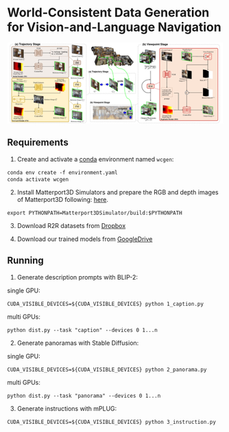 # World-Consistent Data Generation for Vision-and-Language Navigation
<div align="center">
  <img width="800" src="media/pipeline.pdf">
</div>

## Requirements
1. Create and activate a [conda](https://conda.io/) environment named `wcgen`:

```
conda env create -f environment.yaml
conda activate wcgen
```

2. Install Matterport3D Simulators and prepare the RGB and depth images of Matterport3D following: [here](https://github.com/peteanderson80/Matterport3DSimulator).
```
export PYTHONPATH=Matterport3DSimulator/build:$PYTHONPATH
```

3. Download R2R datasets from [Dropbox](https://www.dropbox.com/scl/fo/4iaw2ii2z2iupu0yn4tqh/AJutXWSGTtjBFYXnxr-4YQw?rlkey=88khaszmvhybxleyv0a9bulyn&e=1&dl=0)

4. Download our trained models from [GoogleDrive](https://drive.google.com/drive/folders/1zB-XtXPSjSjnmTDRG_QuXkkVY9A4wHtQ?usp=drive_link)
## Running
1. Generate description prompts with BLIP-2:

single GPU:
```
CUDA_VISIBLE_DEVICES=${CUDA_VISIBLE_DEVICES} python 1_caption.py
```
multi GPUs:
```
python dist.py --task "caption" --devices 0 1...n
```


2. Generate panoramas with Stable Diffusion:

single GPU:
```
CUDA_VISIBLE_DEVICES=${CUDA_VISIBLE_DEVICES} python 2_panorama.py
```
multi GPUs:
```
python dist.py --task "panorama" --devices 0 1...n
```


3. Generate instructions with mPLUG:
```
CUDA_VISIBLE_DEVICES=${CUDA_VISIBLE_DEVICES} python 3_instruction.py
```
